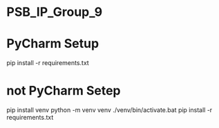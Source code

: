 # PSB_IP_Group_9

# PyCharm Setup
pip install -r requirements.txt

# not PyCharm Setep
pip install venv
python -m venv venv
./venv/bin/activate.bat
pip install -r requirements.txt
